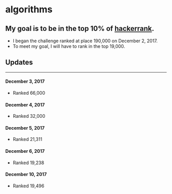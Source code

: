 # algorithms
## My goal is to be in the top 10% of [hackerrank](https://www.hackerrank.com/).
- I began the challenge ranked at place 190,000 on December 2, 2017.
- To meet my goal, I will have to rank in the top 19,000.

## Updates
--------
#### December 3, 2017
- Ranked 66,000
#### December 4, 2017
- Ranked 32,000
#### December 5, 2017
- Ranked 21,311
#### December 6, 2017
- Ranked 19,238
#### December 10, 2017
- Ranked 19,496
